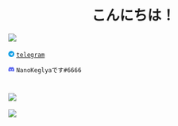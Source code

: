 <h1 align = "center">こんにちは！</h1>


 ![](https://readme-typing-svg.herokuapp.com?color=FF0000&size=30&&lines=You+can+contact+me:)
 
<img src="https://github.com/Nano-Keglya/Nano-Keglya/blob/main/telegram.png" width="12"> [``telegram``](https://t.me/nanokeglya)

<img src="https://github.com/Nano-Keglya/Nano-Keglya/blob/main/discord.png" width="12"> ``NanoKeglyaです#6666``
#

![](https://komarev.com/ghpvc/?username=Nano-Keglya)

![](https://github-readme-stats.vercel.app/api/top-langs/?username=Nano-Keglya&layout=compact)
